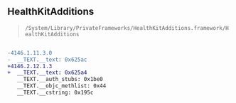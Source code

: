 ## HealthKitAdditions

> `/System/Library/PrivateFrameworks/HealthKitAdditions.framework/HealthKitAdditions`

```diff

-4146.1.11.3.0
-  __TEXT.__text: 0x625ac
+4146.2.12.1.3
+  __TEXT.__text: 0x625a4
   __TEXT.__auth_stubs: 0x1be0
   __TEXT.__objc_methlist: 0x44
   __TEXT.__cstring: 0x195c

```

